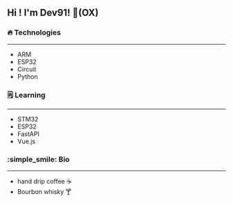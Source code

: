 ## Hi !  I'm Dev91! 👋(OX)


### 🔥 Technologies
- - -
* ARM
* ESP32
* Circuit
* Python

### 🗒️ Learning
- - -
* STM32
* ESP32
* FastAPI
* Vue.js

### :simple_smile: Bio
- - -
* hand drip coffee ☕
* Bourbon whisky :cocktail:



<!--
**Dev-91/Dev-91** is a ✨ _special_ ✨ repository because its `README.md` (this file) appears on your GitHub profile.

Here are some ideas to get you started:

- 🔭 I’m currently working on ...
- 🌱 I’m currently learning ...
- 👯 I’m looking to collaborate on ...
- 🤔 I’m looking for help with ...
- 💬 Ask me about ...
- 📫 How to reach me: ...
- 😄 Pronouns: ...
- ⚡ Fun fact: ...
-->
